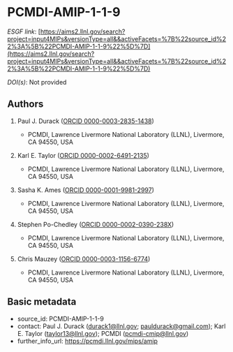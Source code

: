# PCMDI-AMIP-1-1-9

*ESGF link*: [https://aims2.llnl.gov/search?project=input4MIPs&versionType=all&&activeFacets=%7B%22source_id%22%3A%5B%22PCMDI-AMIP-1-1-9%22%5D%7D](https://aims2.llnl.gov/search?project=input4MIPs&versionType=all&&activeFacets=%7B%22source_id%22%3A%5B%22PCMDI-AMIP-1-1-9%22%5D%7D)

*DOI(s)*: Not provided

## Authors

1. Paul J. Durack ([ORCID 0000-0003-2835-1438](https://orcid.org/0000-0003-2835-1438))
    - PCMDI, Lawrence Livermore National Laboratory (LLNL), Livermore, CA 94550, USA

2. Karl E. Taylor ([ORCID 0000-0002-6491-2135](https://orcid.org/0000-0002-6491-2135))
    - PCMDI, Lawrence Livermore National Laboratory (LLNL), Livermore, CA 94550, USA

3. Sasha K. Ames ([ORCID 0000-0001-9981-2997](https://orcid.org/0000-0001-9981-2997))
    - PCMDI, Lawrence Livermore National Laboratory (LLNL), Livermore, CA 94550, USA

4. Stephen Po-Chedley ([ORCID 0000-0002-0390-238X](https://orcid.org/0000-0002-0390-238X))
    - PCMDI, Lawrence Livermore National Laboratory (LLNL), Livermore, CA 94550, USA

5. Chris Mauzey ([ORCID 0000-0003-1156-6774](https://orcid.org/0000-0003-1156-6774))
    - PCMDI, Lawrence Livermore National Laboratory (LLNL), Livermore, CA 94550, USA


## Basic metadata

- source_id: PCMDI-AMIP-1-1-9
- contact: Paul J. Durack (durack1@llnl.gov; pauldurack@gmail.com); Karl E. Taylor (taylor13@llnl.gov); PCMDI (pcmdi-cmip@llnl.gov)
- further_info_url: https://pcmdi.llnl.gov/mips/amip